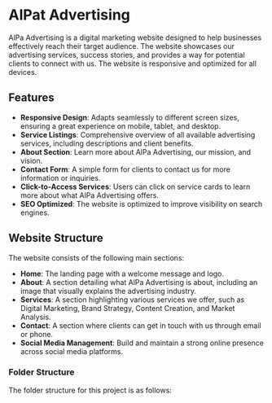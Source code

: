 # AlPat Advertising

AlPa Advertising is a digital marketing website designed to help businesses effectively reach their target audience. The website showcases our advertising services, success stories, and provides a way for potential clients to connect with us. The website is responsive and optimized for all devices.

## Features

- **Responsive Design**: Adapts seamlessly to different screen sizes, ensuring a great experience on mobile, tablet, and desktop.
- **Service Listings**: Comprehensive overview of all available advertising services, including descriptions and client benefits.
- **About Section**: Learn more about AlPa Advertising, our mission, and vision.
- **Contact Form**: A simple form for clients to contact us for more information or inquiries.
- **Click-to-Access Services**: Users can click on service cards to learn more about what AlPa Advertising offers.
- **SEO Optimized**: The website is optimized to improve visibility on search engines.

## Website Structure

The website consists of the following main sections:
- **Home**: The landing page with a welcome message and logo.
- **About**: A section detailing what AlPa Advertising is about, including an image that visually explains the advertising industry.
- **Services**: A section highlighting various services we offer, such as Digital Marketing, Brand Strategy, Content Creation, and Market Analysis.
- **Contact**: A section where clients can get in touch with us through email or phone.
- **Social Media Management**: Build and maintain a strong online presence across social media platforms.

### Folder Structure

The folder structure for this project is as follows:

